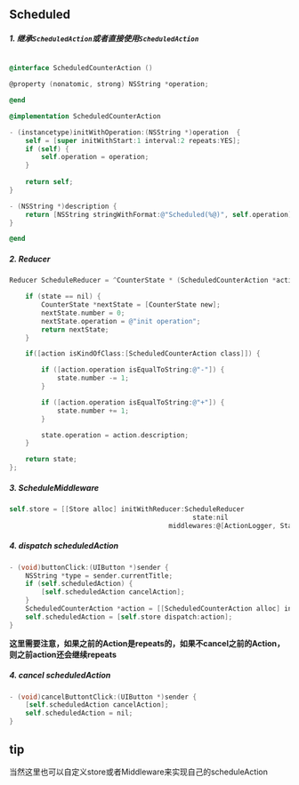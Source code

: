 ## Scheduled

##### 1. 继承`ScheduledAction`或者直接使用`ScheduledAction`

```Objective-C

@interface ScheduledCounterAction ()

@property (nonatomic, strong) NSString *operation;

@end

@implementation ScheduledCounterAction

- (instancetype)initWithOperation:(NSString *)operation  {
    self = [super initWithStart:1 interval:2 repeats:YES];
    if (self) {
        self.operation = operation;
    }
    
    return self;
}

- (NSString *)description {
    return [NSString stringWithFormat:@"Scheduled(%@)", self.operation];
}

@end

```
##### 2. Reducer

```Objective-C
Reducer ScheduleReducer = ^CounterState * (ScheduledCounterAction *action, CounterState *state) {

    if (state == nil) {
        CounterState *nextState = [CounterState new];
        nextState.number = 0;
        nextState.operation = @"init operation";
        return nextState;
    }

    if([action isKindOfClass:[ScheduledCounterAction class]]) {

        if ([action.operation isEqualToString:@"-"]) {
            state.number -= 1;
        }

        if ([action.operation isEqualToString:@"+"]) {
            state.number += 1;
        }

        state.operation = action.description;
    }

    return state;
};

```
##### 3. ScheduleMiddleware

```Objective-C
self.store = [[Store alloc] initWithReducer:ScheduleReducer
                                              state:nil
                                        middlewares:@[ActionLogger, StateLogger, ScheduleMiddleware]];
```

##### 4. dispatch scheduledAction

```Objective-C
- (void)buttonClick:(UIButton *)sender {
    NSString *type = sender.currentTitle;
    if (self.scheduledAction) {
        [self.scheduledAction cancelAction];
    }
    ScheduledCounterAction *action = [[ScheduledCounterAction alloc] initWithOperation:type];
    self.scheduledAction = [self.store dispatch:action];
}
```
**这里需要注意，如果之前的Action是repeats的，如果不cancel之前的Action，则之前action还会继续repeats**

##### 4. cancel scheduledAction

```Objective-C
- (void)cancelButtontClick:(UIButton *)sender {
    [self.scheduledAction cancelAction];
    self.scheduledAction = nil;
}

```
## tip

当然这里也可以自定义store或者Middleware来实现自己的scheduleAction